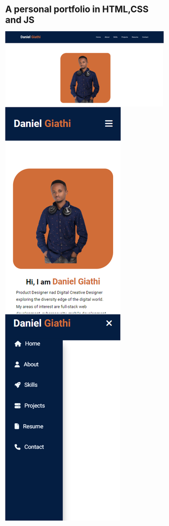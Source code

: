 # A personal portfolio in HTML,CSS and JS

<p>
  <a href="https://codsoft-sable.vercel.app/" target="_blank">
    <img src="images/design.png" alt="IMAGE LINK" /> 
    <img src="images/design2.png" alt="IMAGE LINK" /> 
    <img src="images/design3.png" alt="IMAGE LINK" /> 
  </a>
</p>
